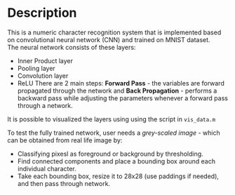 # Description
This is a numeric character recognition system that is implemented based on convolutional neural network (CNN) and trained on MNIST dataset. 
</br>
The neural network consists of these layers:
- Inner Product layer
- Pooling layer
- Convolution layer
- ReLU
There are 2 main steps: **Forward Pass** - the variables are forward propagated through the network and **Back Propagation** - performs a backward pass while adjusting the parameters whenever a forward pass through a network. 

It is possible to visualized the layers using using the script in `vis_data.m`

To test the fully trained network, user needs a *grey-scaled image* - which can be obtained from real life image by:
- Classifying pixesl as foreground or background by thresholding.
- Find connected components and place a bounding box around each individual character. 
- Take each bounding box, resize it to 28x28 (use paddings if needed), and then pass through network. 
